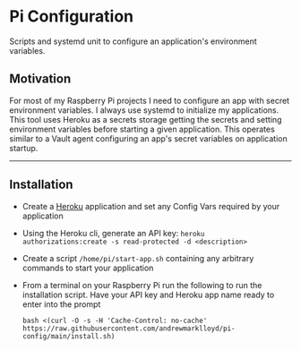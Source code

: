 # Pi Configuration

Scripts and systemd unit to configure an application's environment variables.

## Motivation

For most of my Raspberry Pi projects I need to configure an app with secret environment variables. I always use systemd to initialize my applications. This tool uses Heroku as a secrets storage getting the secrets and setting environment variables before starting a given application. This operates similar to a Vault agent configuring an app's secret variables on application startup.

---
## Installation

- Create a [Heroku](https://dashboard.heroku.com) application and set any Config Vars required by your application
- Using the Heroku cli, generate an API key: `heroku authorizations:create -s read-protected -d <description>`
- Create a script `/home/pi/start-app.sh` containing any arbitrary commands to start your application
- From a terminal on your Raspberry Pi run the following to run the installation script. Have your API key and Heroku app name ready to enter into the prompt
    
    ```bash <(curl -O -s -H 'Cache-Control: no-cache' https://raw.githubusercontent.com/andrewmarklloyd/pi-config/main/install.sh)```
